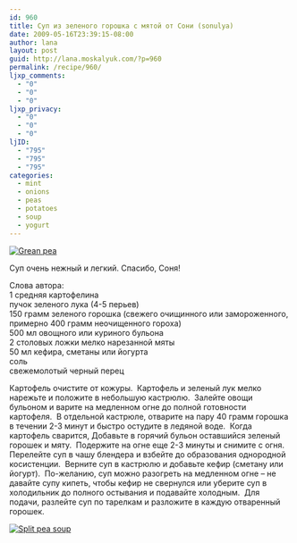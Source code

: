 ```yaml
---
id: 960
title: Суп из зеленого горошка с мятой от Сони (sonulya)
date: 2009-05-16T23:39:15-08:00
author: lana
layout: post
guid: http://lana.moskalyuk.com/?p=960
permalink: /recipe/960/
ljxp_comments:
  - "0"
  - "0"
  - "0"
ljxp_privacy:
  - "0"
  - "0"
  - "0"
ljID:
  - "795"
  - "795"
  - "795"
categories:
  - mint
  - onions
  - peas
  - potatoes
  - soup
  - yogurt
---
```

<a class="flickr-image alignnone" title="Grean pea" rel="flickr-mgr" href="http://www.flickr.com/photos/67405678@N00/3497873654/"><img class="flickr-medium" src="http://farm4.static.flickr.com/3556/3497873654_c065741517.jpg" alt="Grean pea" /></a>

Суп очень нежный и легкий. Спасибо, Соня!

Слова автора:  
1 средняя картофелина  
пучок зеленого лука (4-5 перьев)  
150 грамм зеленого горошка (свежего очищинного или замороженного, примерно 400 грамм неочищенного гороха)  
500 мл овощного или куриного бульона  
2 столовых ложки мелко нарезанной мяты  
50 мл кефира, сметаны или йогурта  
соль  
свежемолотый черный перец

Картофель очистите от кожуры.  Картофель и зеленый лук мелко нарежьте и положите в небольшую кастрюлю.  Залейте овощи бульоном и варите на медленном огне до полной готовности картофеля.  В отдельной кастрюле, отварите на пару 40 грамм горошка в течении 2-3 минут и быстро остудите в ледяной воде.  Когда картофель сварится, Добавьте в горячий бульон оставшийся зеленый горошек и мяту.  Подержите на огне еще 2-3 минуты и снимите с огня.  Перелейте суп в чашу блендера и взбейте до образования однородной косистенции.  Верните суп в кастрюлю и добавьте кефир (сметану или йогурт).  По-желанию, суп можно разогреть на медленном огне &#8211; не давайте супу кипеть, чтобы кефир не свернулся или уберите суп в холодильник до полного остывания и подавайте холодным.  Для подачи, разлейте суп по тарелкам и разложите в каждую отваренный горошек.

<a class="flickr-image alignnone" title="Split pea soup" rel="flickr-mgr" href="http://www.flickr.com/photos/67405678@N00/3497874430/"><img class="flickr-medium" src="http://farm4.static.flickr.com/3546/3497874430_27feba7a0f.jpg" alt="Split pea soup" /></a>